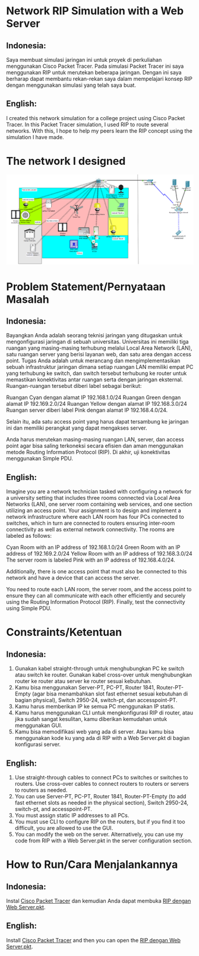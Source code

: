 # Network RIP Simulation with a Web Server

## Indonesia:
Saya membuat simulasi jaringan ini untuk proyek di perkuliahan menggunakan Cisco Packet Tracer. Pada simulasi Packet Tracer ini saya menggunakan RIP untuk merutekan beberapa jaringan. Dengan ini saya berharap dapat membantu rekan-rekan saya dalam mempelajari konsep RIP dengan menggunakan simulasi yang telah saya buat.

## English:
I created this network simulation for a college project using Cisco Packet Tracer. In this Packet Tracer simulation, I used RIP to route several networks. With this, I hope to help my peers learn the RIP concept using the simulation I have made.

# The network I designed
![image](https://github.com/rakasatriaefendi/cisco/blob/main/Projek-IoT-dengan-packet-tracer/Topologi%20IoT.png?raw=true)

# Problem Statement/Pernyataan Masalah

## Indonesia:
Bayangkan Anda adalah seorang teknisi jaringan yang ditugaskan untuk mengonfigurasi jaringan di sebuah universitas. Universitas ini memiliki tiga ruangan yang masing-masing terhubung melalui Local Area Network (LAN), satu ruangan server yang berisi layanan web, dan satu area dengan access point. Tugas Anda adalah untuk merancang dan mengimplementasikan sebuah infrastruktur jaringan dimana setiap ruangan LAN memiliki empat PC yang terhubung ke switch, dan switch tersebut terhubung ke router untuk memastikan konektivitas antar ruangan serta dengan jaringan eksternal. Ruangan-ruangan tersebut diberi label sebagai berikut:

Ruangan Cyan dengan alamat IP 192.168.1.0/24
Ruangan Green dengan alamat IP 192.169.2.0/24
Ruangan Yellow dengan alamat IP 192.168.3.0/24
Ruangan server diberi label Pink dengan alamat IP 192.168.4.0/24.

Selain itu, ada satu access point yang harus dapat tersambung ke jaringan ini dan memiliki perangkat yang dapat mengakses server.

Anda harus merutekan masing-masing ruangan LAN, server, dan access point agar bisa saling terkoneksi secara efisien dan aman menggunakan metode Routing Information Protocol (RIP). Di akhir, uji konektivitas menggunakan Simple PDU.

## English:
Imagine you are a network technician tasked with configuring a network for a university setting that includes three rooms connected via Local Area Networks (LAN), one server room containing web services, and one section utilizing an access point. Your assignment is to design and implement a network infrastructure where each LAN room has four PCs connected to switches, which in turn are connected to routers ensuring inter-room connectivity as well as external network connectivity. The rooms are labeled as follows:

Cyan Room with an IP address of 192.168.1.0/24
Green Room with an IP address of 192.169.2.0/24
Yellow Room with an IP address of 192.168.3.0/24
The server room is labeled Pink with an IP address of 192.168.4.0/24.

Additionally, there is one access point that must also be connected to this network and have a device that can access the server.

You need to route each LAN room, the server room, and the access point to ensure they can all communicate with each other efficiently and securely using the Routing Information Protocol (RIP). Finally, test the connectivity using Simple PDU.

# Constraints/Ketentuan

## Indonesia:
1. Gunakan kabel straight-through untuk menghubungkan PC ke switch atau switch ke router. Gunakan kabel cross-over untuk menghubungkan router ke router atau server ke router sesuai kebutuhan.
2. Kamu bisa menggunakan Server-PT, PC-PT, Router 1841, Router-PT-Empty (agar bisa menambahkan slot fast ethernet sesuai kebutuhan di bagian physical), Switch 2950-24, switch-pt, dan accesspoint-PT.
3. Kamu harus memberikan IP ke semua PC menggunakan IP statis.
4. Kamu harus menggunakan CLI untuk mengkonfigurasi RIP di router, atau jika sudah sangat kesulitan, kamu diberikan kemudahan untuk menggunakan GUI.
5. Kamu bisa memodifikasi web yang ada di server. Atau kamu bisa menggunakan kode ku yang ada di RIP with a Web Server.pkt di bagian konfigurasi server.

## English:
1. Use straight-through cables to connect PCs to switches or switches to routers. Use cross-over cables to connect routers to routers or servers to routers as needed.
2. You can use Server-PT, PC-PT, Router 1841, Router-PT-Empty (to add fast ethernet slots as needed in the physical section), Switch 2950-24, switch-pt, and accesspoint-PT.
3. You must assign static IP addresses to all PCs.
4. You must use CLI to configure RIP on the routers, but if you find it too difficult, you are allowed to use the GUI.
5. You can modify the web on the server. Alternatively, you can use my code from RIP with a Web Server.pkt in the server configuration section.

# How to Run/Cara Menjalankannya

## Indonesia:
Instal [Cisco Packet Tracer](https://www.netacad.com/cisco-packet-tracer) dan kemudian Anda dapat membuka [RIP dengan Web Server.pkt](https://github.com/xurobaebae/cisco/blob/main/RIP%20with%20Cisco%20Packet%20Tracer/main%20file/RIP%20with%20a%20Web%20Server.pkt).

## English:
Install [Cisco Packet Tracer](https://www.netacad.com/cisco-packet-tracer) and then you can open the [RIP dengan Web Server.pkt](https://github.com/xurobaebae/cisco/blob/main/RIP%20with%20Cisco%20Packet%20Tracer/main%20file/RIP%20with%20a%20Web%20Server.pkt).

